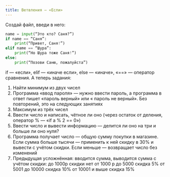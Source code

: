 ```yaml
---
title: Ветвления — «Если»
---
```


Создай файл, введи в него:
```python
name = input(“Это кто? Саня?”)
if name == “Саня”:
    print(“Привет, Саня!”)
elif name == “Шура”:
    print(“Но Шура тоже Саня!”)
else:
    print(“Позови Саню, пожалуйста”)
```

if — «если», elif — «иначе если», else — «иначе», «==» — оператор сравнения. А теперь задания:

1) Найти минимум из двух чисел
2) Программа «ввод пароля» — нужно ввести пароль,  а программа в ответ пишет «пароль верный» или « пароль не верный». Без повторений, это на следующих занятиях
3) Максимум из трёх чисел
4) Ввести число и написать, чётное ли оно (через остаток от деления, оператор % — «if a % 2 == 0»)
5) Ввести число и вывести информацию — делится ли оно на три и больше ли оно нуля?
7) Программа получает число — общую сумму покупки в магазине. Если сумма больше тысячи — применить к ней скидку в 30% и вывести с учётом скидки. Если меньше — возвращает число без изменений
8) Предыдущая усложнённая: вводится сумма, выводится сумма с учётом скидки:
до 1000р скидки нет
от 1000 р до 5000 скидка 5%
от 5001 до 10000 скидка 10%
от 10001  и выше скидка 15%
